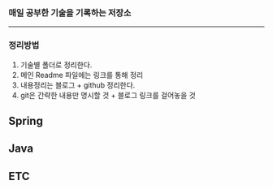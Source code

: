 ### 매일 공부한 기술을 기록하는 저장소
----

### 정리방법
1. 기술별 폴더로 정리한다.
2. 메인 Readme 파일에는 링크를 통해 정리
3. 내용정리는 블로그 + github 정리한다.
4. git은 간략한 내용만 명시할 것 + 블로그 링크를 걸어놓을 것

## Spring


## Java

## ETC


